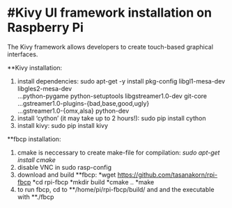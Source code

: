 # #Kivy UI framework installation on Raspberry Pi

The Kivy framework allows developers to create touch-based graphical interfaces. 

**Kivy installation:

1. install dependencies: sudo apt-get -y install pkg-config libgl1-mesa-dev libgles2-mesa-dev \
...python-pygame python-setuptools libgstreamer1.0-dev git-core \
...gstreamer1.0-plugins-{bad,base,good,ugly} \
...gstreamer1.0-{omx,alsa} python-dev
2. install ‘cython’ (it may take up to 2 hours!): sudo pip install cython 
3. install kivy: sudo pip install kivy


**fbcp installation:

1. cmake is neccessary to create make-file for compilation: *sudo apt-get install cmake* 
2. disable VNC in sudo rasp-config
3. download and build **fbcp: 
	*wget https://github.com/tasanakorn/rpi-fbcp
	*cd rpi-fbcp
	*mkdir build
	*cmake ..
	*make
4. to run fbcp, cd to **/home/pi/rpi-fbcp/build/ and and the executable with **./fbcp





 
